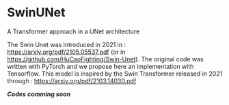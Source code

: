 # SwinUNet
A Transformer approach in a UNet architecture 


The Swin Unet was introduced in 2021 in : https://arxiv.org/pdf/2105.05537.pdf (or in https://github.com/HuCaoFighting/Swin-Unet). The original code was written with PyTorch and we propose here an implementation with Tensorflow. This model is inspired by the Swin Transformer released in 2021 through : https://arxiv.org/pdf/2103.14030.pdf


***Codes comming soon***

